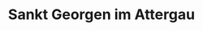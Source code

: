 ---
title: Sankt Georgen im Attergau
url: /sankt-georgen-im-attergau/
latitude: 47.935
longitude: 13.502
---